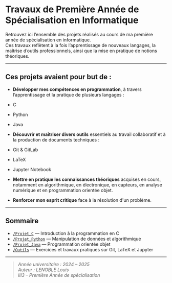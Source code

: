 # Travaux de Première Année de Spécialisation en Informatique

Retrouvez ici l’ensemble des projets réalisés au cours de ma première année de spécialisation en informatique.  
Ces travaux reflètent à la fois l’apprentissage de nouveaux langages, la maîtrise d’outils professionnels, ainsi que la mise en pratique de notions théoriques.

---

## Ces projets avaient pour but de :

-  **Développer mes compétences en programmation**, à travers l’apprentissage et la pratique de plusieurs langages :
  - C  
  - Python  
  - Java  

-  **Découvrir et maîtriser divers outils** essentiels au travail collaboratif et à la production de documents techniques :
  - Git & GitLab
  - LaTeX  
  - Jupyter Notebook  

-   **Mettre en pratique les connaissances théoriques** acquises en cours, notamment en algorithmique, en électronique, en capteurs, en analyse numérique et en programmation orientée objet.

-   **Renforcer mon esprit critique** face à la résolution d'un problème.

---

## Sommaire

- [`/Projet_C`](./Projet_C) — Introduction à la programmation en C  
- [`/Projet_Python`](./Projet_Python) — Manipulation de données et algorithmique  
- [`/Projet_Java`](./Projet_Java) — Programmation orientée objet  
- [`/Outils`](./Outils) — Exercices et travaux pratiques sur Git, LaTeX et Jupyter  

---

> *Année universitaire : 2024 – 2025*  
> *Auteur : LENOBLE Louis*  
> *III3 – Première Année de spécialisation*
